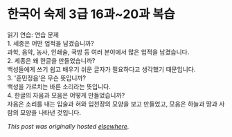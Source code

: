 # 한국어 숙제 3급 16과~20과 복습

<p>&#51069;&#44592; &#50672;&#49845;: &#50672;&#49845; &#47928;&#51228;<br>1. &#49464;&#51333;&#51008; &#50612;&#46500; &#50629;&#51201;&#51012; &#45224;&#44220;&#49845;&#45768;&#44620;?<br>&#44284;&#54617;, &#51020;&#50501;, &#45453;&#49324;, &#51064;&#49604;&#49696;, &#44397;&#48169; &#46321; &#50668;&#47084; &#48516;&#50556;&#50640;&#49436; &#47566;&#51008; &#50629;&#51201;&#51012; &#45224;&#44220;&#49845;&#45768;&#45796;.<br>2. &#49464;&#51333;&#51008; &#50780; &#54620;&#44544;&#51012; &#47564;&#46308;&#50632;&#49845;&#45768;&#44620;?<br>&#48177;&#49457;&#46308;&#50640;&#44172; &#50416;&#44592; &#49789;&#44256; &#48176;&#50864;&#44592; &#49772;&#50868; &#44544;&#51088;&#44032; &#54596;&#50836;&#54616;&#45796;&#44256; &#49373;&#44033;&#54664;&#44592; &#46412;&#47928;&#51077;&#45768;&#45796;.<br>3. '&#54984;&#48124;&#51221;&#51020;'&#51008; &#47924;&#49832; &#46907;&#51077;&#45768;&#44620;?<br>&#48177;&#49457;&#51012; &#44032;&#47476;&#52824;&#45716; &#48148;&#47480; &#49548;&#47532;&#46972;&#45716; &#46907;&#51077;&#45768;&#45796;.<br>4. &#54620;&#44544;&#51032; &#51088;&#51020;&#44284; &#47784;&#51020;&#51008; &#50612;&#46523;&#44172; &#47564;&#46308;&#50632;&#49845;&#45768;&#44620;?<br>&#51088;&#51020;&#51008; &#49548;&#47532;&#47484; &#45236;&#45716; &#51077;&#49696;&#44284; &#54784;&#50752; &#51077;&#52380;&#51109;&#51032; &#47784;&#50577;&#51012; &#48372;&#44256; &#47564;&#46308;&#50632;&#44256;, &#47784;&#51020;&#51008; &#54616;&#45720;&#44284; &#46405;&#44284; &#49324;&#46988;&#51032; &#47784;&#50577;&#51012; &#45208;&#53440;&#45240; &#44163;&#51077;&#45768;&#45796;.</p>


*This post was originally hosted [elsewhere](http://planspace.blogspot.com/2009/06/3-1620.html).*
